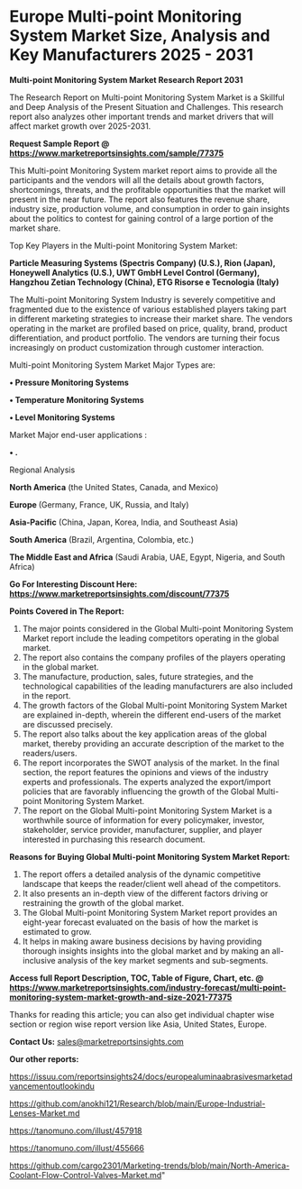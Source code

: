 # Europe Multi-point Monitoring System Market Size, Analysis and Key Manufacturers 2025 - 2031

<strong>Multi-point Monitoring System Market Research Report 2031</strong>

The Research Report on Multi-point Monitoring System Market is a Skillful and Deep Analysis of the Present Situation and Challenges. This research report also analyzes other important trends and market drivers that will affect market growth over 2025-2031.

<strong>Request Sample Report @ <a href=https://www.marketreportsinsights.com/sample/77375>https://www.marketreportsinsights.com/sample/77375</a></strong>

This Multi-point Monitoring System market report aims to provide all the participants and the vendors will all the details about growth factors, shortcomings, threats, and the profitable opportunities that the market will present in the near future. The report also features the revenue share, industry size, production volume, and consumption in order to gain insights about the politics to contest for gaining control of a large portion of the market share.

Top Key Players in the Multi-point Monitoring System Market:

<strong>Particle Measuring Systems (Spectris Company) (U.S.), Rion (Japan), Honeywell Analytics (U.S.), UWT GmbH Level Control (Germany), Hangzhou Zetian Technology (China), ETG Risorse e Tecnologia (Italy)</strong>

The Multi-point Monitoring System Industry is severely competitive and fragmented due to the existence of various established players taking part in different marketing strategies to increase their market share. The vendors operating in the market are profiled based on price, quality, brand, product differentiation, and product portfolio. The vendors are turning their focus increasingly on product customization through customer interaction.

Multi-point Monitoring System Market Major Types are:

<strong>• Pressure Monitoring Systems

• Temperature Monitoring Systems

• Level Monitoring Systems</strong>

Market Major end-user applications :

<strong>• .</strong>

Regional Analysis

</u><strong><b>North America</b></strong> (the United States, Canada, and Mexico)

<strong><b>Europe </b></strong>(Germany, France, UK, Russia, and Italy)

<strong><b>Asia-Pacific</b></strong> (China, Japan, Korea, India, and Southeast Asia)

<strong><b>South America</b></strong> (Brazil, Argentina, Colombia, etc.)

<strong><b>The Middle East and Africa</b></strong> (Saudi Arabia, UAE, Egypt, Nigeria, and South Africa)

<strong>Go For Interesting Discount Here: <a href=https://www.marketreportsinsights.com/discount/77375>https://www.marketreportsinsights.com/discount/77375</a></strong>

<strong>Points Covered in The Report:</strong>
<ol>
  <li>The major points considered in the Global Multi-point Monitoring System Market report include the leading competitors operating in the global market.</li>
  <li>The report also contains the company profiles of the players operating in the global market.</li>
  <li>The manufacture, production, sales, future strategies, and the technological capabilities of the leading manufacturers are also included in the report.</li>
  <li>The growth factors of the Global Multi-point Monitoring System Market are explained in-depth, wherein the different end-users of the market are discussed precisely.</li>
  <li>The report also talks about the key application areas of the global market, thereby providing an accurate description of the market to the readers/users.</li>
  <li>The report incorporates the SWOT analysis of the market. In the final section, the report features the opinions and views of the industry experts and professionals. The experts analyzed the export/import policies that are favorably influencing the growth of the Global Multi-point Monitoring System Market.</li>
  <li>The report on the Global Multi-point Monitoring System Market is a worthwhile source of information for every policymaker, investor, stakeholder, service provider, manufacturer, supplier, and player interested in purchasing this research document.</li>
</ol>
<strong>Reasons for Buying Global Multi-point Monitoring System Market Report:</strong>

<ol>
  <li>The report offers a detailed analysis of the dynamic competitive landscape that keeps the reader/client well ahead of the competitors.</li>
  <li>It also presents an in-depth view of the different factors driving or restraining the growth of the global market.</li>
  <li>The Global Multi-point Monitoring System Market report provides an eight-year forecast evaluated on the basis of how the market is estimated to grow.</li>
  <li>It helps in making aware business decisions by having providing thorough insights insights into the global market and by making an all-inclusive analysis of the key market segments and sub-segments.</li>
</ol>
<strong>Access full Report Description, TOC, Table of Figure, Chart, etc. @ <a href=https://www.marketreportsinsights.com/industry-forecast/multi-point-monitoring-system-market-growth-and-size-2021-77375>https://www.marketreportsinsights.com/industry-forecast/multi-point-monitoring-system-market-growth-and-size-2021-77375</a></strong>


Thanks for reading this article; you can also get individual chapter wise section or region wise report version like Asia, United States, Europe.

<strong>Contact Us:</strong>
sales@marketreportsinsights.com

<strong>Our other reports:</strong>

<a href=https://issuu.com/reportsinsights24/docs/europealuminaabrasivesmarketadvancementoutlookindu>https://issuu.com/reportsinsights24/docs/europealuminaabrasivesmarketadvancementoutlookindu</a>

<a href=https://github.com/anokhi121/Research/blob/main/Europe-Industrial-Lenses-Market.md>https://github.com/anokhi121/Research/blob/main/Europe-Industrial-Lenses-Market.md</a>

<a href=https://tanomuno.com/illust/457918>https://tanomuno.com/illust/457918</a>

<a href=https://tanomuno.com/illust/455666>https://tanomuno.com/illust/455666</a>

<a href=https://github.com/cargo2301/Marketing-trends/blob/main/North-America-Coolant-Flow-Control-Valves-Market.md>https://github.com/cargo2301/Marketing-trends/blob/main/North-America-Coolant-Flow-Control-Valves-Market.md</a>"
